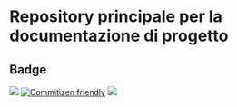 # Repository principale per la documentazione di progetto

## Badge

<!-- TODO update badge URL when transferring repo back to organization -->

[![](https://img.shields.io/badge/capitolato-C5-%2343a42b)](https://www.math.unipd.it/~tullio/IS-1/2019/Progetto/C5.pdf)
[![Commitizen friendly](https://img.shields.io/badge/commitizen-friendly-brightgreen.svg)](http://commitizen.github.io/cz-cli/)
![](https://github.com/erclu/project-docs/workflows/Best%20practices%20for%20source%20files/badge.svg)

